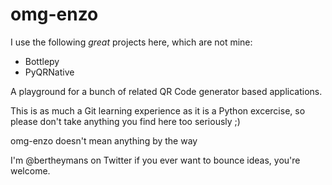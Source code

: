 omg-enzo
========

I use the following *great* projects here, which are not mine:

* Bottlepy
* PyQRNative

A playground for a bunch of related QR Code generator based applications.

This is as much a Git learning experience as it is a Python excercise,
so please don't take anything you find here too seriously ;)

omg-enzo doesn't mean anything by the way

I'm @bertheymans on Twitter if you ever want to bounce ideas, you're welcome.
